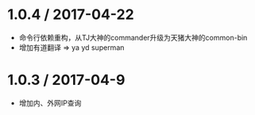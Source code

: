1.0.4 / 2017-04-22
==================
* 命令行依赖重构，从TJ大神的commander升级为天猪大神的common-bin
* 增加有道翻译 => ya yd superman


1.0.3 / 2017-04-9
==================
* 增加内、外网IP查询


